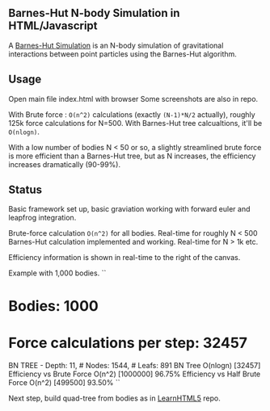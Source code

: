 Barnes-Hut N-body Simulation in HTML/Javascript
---

A [Barnes-Hut Simulation](http://en.wikipedia.org/wiki/Barnes%E2%80%93Hut_simulation) is an N-body simulation of gravitational interactions between point particles using the Barnes-Hut algorithm.

Usage
---
Open main file index.html with browser
Some screenshots are also in repo.

With Brute force : `O(n^2)` calculations (exactly `(N-1)*N/2` actually), roughly 125k force calculations for N=500.
With Barnes-Hut tree calcualtions, it'll be `O(nlogn)`.

With a low number of bodies N < 50 or so, a slightly streamlined brute force is more efficient than a Barnes-Hut tree, but
as N increases, the efficiency increases dramatically (90-99%).

Status
---
Basic framework set up, basic graviation working with forward euler and leapfrog integration.

Brute-force calculation `O(n^2)` for all bodies. Real-time for roughly N < 500
Barnes-Hut calculation implemented and working. Real-time for N > 1k etc.

Efficiency information is shown in real-time to the right of the canvas.

Example with 1,000 bodies.
``
# Bodies: 1000
# Force calculations per step: 32457
BN TREE - Depth: 11, # Nodes: 1544, # Leafs: 891
BN Tree O(nlogn) [32457]
Efficiency vs Brute Force O(n^2) [1000000] 96.75%
Efficiency vs Half Brute Force O(n^2) [499500] 93.50%
``


Next step, build quad-tree from bodies as in [LearnHTML5](https://github.com/Elucidation/LearnHTML5) repo.